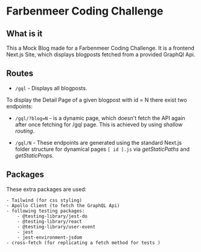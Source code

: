 # Farbenmeer Coding Challenge 

## What is it

This a Mock Blog made for a Farbenmeer Coding Challenge.
It is a frontend Next.js Site, which displays blogposts fetched from a provided GraphQl Api. 

## Routes

- `/gql` - Displays all blogposts. 

To display the Detail Page of a given blogpost with id = N there exist two endpoints:

- `/gql/?blog=N` - is a dynamic page, which doesn't fetch the API again after once fetching for /gql page. This is achieved by using *shallow routing*. 

- `/gql/N` - These endpoints are generated using the standard Next.js folder structure for  dynamical pages `[ id ].js` via _getStaticPaths_ and _getStaticProps_.

## Packages

These extra packages are used:

    - Tailwind (for css styling)
	- Apollo Client (to fetch the GraphQL Api)
    - following testing packages: 
        - @testing-library/jest-do  
        - @testing-library/react
        - @testing-library/user-event
        - jest
        - jest-environment-jsdom
	- cross-fetch (for replicating a fetch method for tests )
